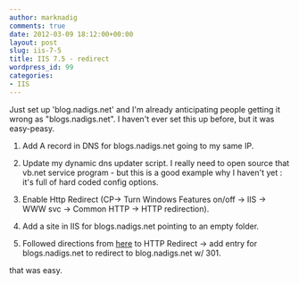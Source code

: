 ```yaml
---
author: marknadig
comments: true
date: 2012-03-09 18:12:00+00:00
layout: post
slug: iis-7-5
title: IIS 7.5 - redirect
wordpress_id: 99
categories:
- IIS
---
```


Just set up 'blog.nadigs.net' and I'm already anticipating people getting it wrong as "blogs.nadigs.net". I haven't ever set this up before, but it was easy-peasy.


  1. Add A record in DNS for blogs.nadigs.net going to my same IP.

	
  2. Update my dynamic dns updater script. I really need to open source that vb.net service program - but this is a good example why I haven't yet : it's full of hard coded config options.

	
  3. Enable Http Redirect (CP-> Turn Windows Features on/off -> IIS -> WWW svc -> Common HTTP -> HTTP redirection).

	
  4. Add a site in IIS for blogs.nadigs.net pointing to an empty folder.

	
  5. Followed directions from [here](http://www.iis.net/ConfigReference/system.webServer/httpRedirect) to HTTP Redirect -> add entry for blogs.nadigs.net to redirect to blog.nadigs.net w/ 301.


that was easy.
